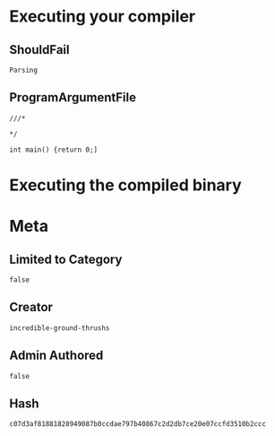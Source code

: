 # Executing your compiler

## ShouldFail

```
Parsing
```

## ProgramArgumentFile

```
///*

*/

int main() {return 0;]
```

# Executing the compiled binary

# Meta

## Limited to Category

```
false
```

## Creator

```
incredible-ground-thrushs
```

## Admin Authored

```
false
```

## Hash

```
c07d3af81881828949087b0ccdae797b40867c2d2db7ce20e07ccfd3510b2ccc
```
